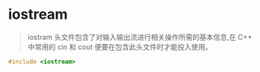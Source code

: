 # iostream
> iostram 头文件包含了对输入输出流进行相关操作所需的基本信息,在 C++ 中常用的 cin 和 cout 便要在包含此头文件时才能投入使用。
```c++
#include <iostream>
```
